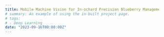 ```yaml
---
title: Mobile Machine Vision for In-ochard Precision Blueberry Management (2023-2025, MSU AgBioResearch, $200,000)
# summary: An example of using the in-built project page.
# tags:
# - Deep Learning
date: "2023-09-16T00:00:00Z"
---
```

